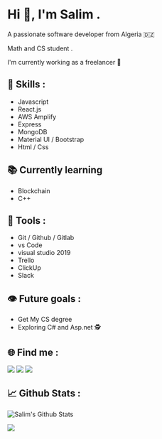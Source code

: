 # Hi 👋, I'm Salim .

A passionate software developer from Algeria 🇩🇿 

Math and CS student .

I'm currently working as a freelancer 🚀 

## 💼 Skills : 
* Javascript     
* React.js   
* AWS Amplify 
* Express    
* MongoDB 
* Material UI / Bootstrap
* Html / Css

## 📚 Currently learning 
* Blockchain
* C++

## 🧰 Tools :
* Git / Github / Gitlab
* vs Code
* visual studio 2019
* Trello
* ClickUp
* Slack

## 👁 Future goals :
* Get My CS degree 
* Exploring C# and Asp.net 🕵

## 🌐 Find me :

<a href="https://www.linkedin.com/in/salim-driai-b850091b3/" target="_blank"><img src="https://img.icons8.com/cute-clipart/64/000000/linkedin.png"/></a>
<a href="https://www.instagram.com/code_warrior47/" target="_blank"><img src="https://img.icons8.com/cute-clipart/64/000000/instagram-new.png"/></a>
<a href="https://twitter.com/DriaiSalim" target="_blank"><img src="https://img.icons8.com/cute-clipart/64/000000/twitter.png"/></a>

## 📈 Github Stats :

<img align="center" alt="Salim's Github Stats" src="https://github-readme-stats.codestackr.vercel.app/api?username=iskandar47&show_icons=true&hide_border=true&count_private=true&include_all_commits=true&theme=radical" /></a>

<a href="https://github.com/iskandar47">
  <img align="center" src="https://github-readme-stats.anuraghazra1.vercel.app/api/top-langs/?username=iskandar47&layout=compact&theme=radical" />
</a>
